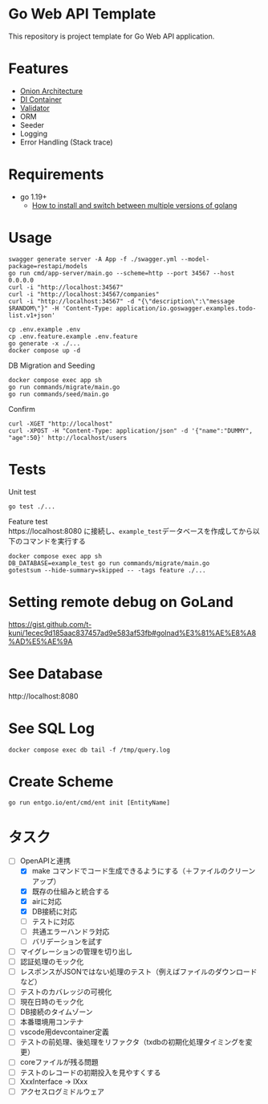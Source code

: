 # Go Web API Template

This repository is project template for Go Web API application.

# Features

* [Onion Architecture](https://jeffreypalermo.com/2008/07/the-onion-architecture-part-1/)
* [DI Container](https://github.com/samber/do)
* [Validator](https://github.com/go-playground/validator)
* ORM
* Seeder
* Logging
* Error Handling (Stack trace)

# Requirements

* go 1.19+
  * [How to install and switch between multiple versions of golang](https://gist.github.com/t-kuni/4e23b59f16557d704974b1ce6b49e6bb)

# Usage

```
swagger generate server -A App -f ./swagger.yml --model-package=restapi/models
go run cmd/app-server/main.go --scheme=http --port 34567 --host 0.0.0.0
curl -i "http://localhost:34567"
curl -i "http://localhost:34567/companies"
curl -i "http://localhost:34567" -d "{\"description\":\"message $RANDOM\"}" -H 'Content-Type: application/io.goswagger.examples.todo-list.v1+json'
```

```
cp .env.example .env
cp .env.feature.example .env.feature
go generate -x ./...
docker compose up -d
```

DB Migration and Seeding

```
docker compose exec app sh
go run commands/migrate/main.go
go run commands/seed/main.go
```

Confirm

```
curl -XGET "http://localhost"
curl -XPOST -H "Content-Type: application/json" -d '{"name":"DUMMY", "age":50}' http://localhost/users
```

# Tests

Unit test

```
go test ./...
```

Feature test  
https://localhost:8080 に接続し、`example_test`データベースを作成してから以下のコマンドを実行する

```
docker compose exec app sh
DB_DATABASE=example_test go run commands/migrate/main.go
gotestsum --hide-summary=skipped -- -tags feature ./...
```

# Setting remote debug on GoLand

https://gist.github.com/t-kuni/1ecec9d185aac837457ad9e583af53fb#golnad%E3%81%AE%E8%A8%AD%E5%AE%9A

# See Database

http://localhost:8080

# See SQL Log

```
docker compose exec db tail -f /tmp/query.log
```

# Create Scheme

```
go run entgo.io/ent/cmd/ent init [EntityName]
```

# タスク

- [ ] OpenAPIと連携
  - [x] make コマンドでコード生成できるようにする（＋ファイルのクリーンアップ）
  - [x] 既存の仕組みと統合する
  - [x] airに対応
  - [x] DB接続に対応
  - [ ] テストに対応
  - [ ] 共通エラーハンドラ対応
  - [ ] バリデーションを試す
- [ ] マイグレーションの管理を切り出し
- [ ] 認証処理のモック化
- [ ] レスポンスがJSONではない処理のテスト（例えばファイルのダウンロードなど）
- [ ] テストのカバレッジの可視化
- [ ] 現在日時のモック化
- [ ] DB接続のタイムゾーン
- [ ] 本番環境用コンテナ
- [ ] vscode用devcontainer定義
- [ ] テストの前処理、後処理をリファクタ（txdbの初期化処理タイミングを変更）
- [ ] coreファイルが残る問題
- [ ] テストのレコードの初期投入を見やすくする
- [ ] XxxInterface -> IXxx
- [ ] アクセスログミドルウェア
